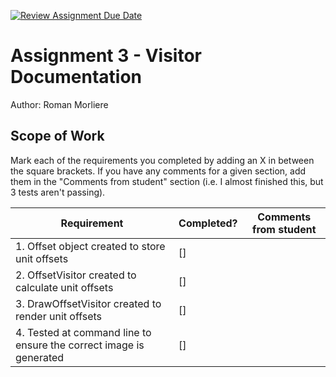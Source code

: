 [![Review Assignment Due Date](https://classroom.github.com/assets/deadline-readme-button-24ddc0f5d75046c5622901739e7c5dd533143b0c8e959d652212380cedb1ea36.svg)](https://classroom.github.com/a/6-j25bh6)
# Assignment 3 - Visitor Documentation

Author: Roman Morliere

## Scope of Work

Mark each of the requirements you completed by adding an X in between the square brackets. If you have any comments for a given section, add them in the "Comments from student" section (i.e. I almost finished this, but 3 tests aren't passing).

| Requirement                                                        | Completed? | Comments from student |
| ------------------------------------------------------------------ | ---------- | --------------------- |
| 1. Offset object created to store unit offsets                     | []         |                       |
| 2. OffsetVisitor created to calculate unit offsets                 | []         |                       |
| 3. DrawOffsetVisitor created to render unit offsets                | []         |                       |
| 4. Tested at command line to ensure the correct image is generated | []         |                       |
